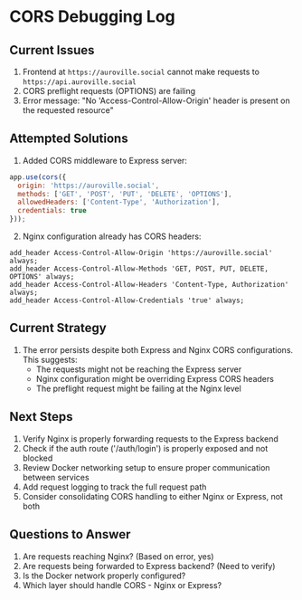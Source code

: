 # CORS Debugging Log

## Current Issues
1. Frontend at `https://auroville.social` cannot make requests to `https://api.auroville.social`
2. CORS preflight requests (OPTIONS) are failing
3. Error message: "No 'Access-Control-Allow-Origin' header is present on the requested resource"

## Attempted Solutions
1. Added CORS middleware to Express server:
```javascript
app.use(cors({
  origin: 'https://auroville.social',
  methods: ['GET', 'POST', 'PUT', 'DELETE', 'OPTIONS'],
  allowedHeaders: ['Content-Type', 'Authorization'],
  credentials: true
}));
```

2. Nginx configuration already has CORS headers:
```nginx
add_header Access-Control-Allow-Origin 'https://auroville.social' always;
add_header Access-Control-Allow-Methods 'GET, POST, PUT, DELETE, OPTIONS' always;
add_header Access-Control-Allow-Headers 'Content-Type, Authorization' always;
add_header Access-Control-Allow-Credentials 'true' always;
```

## Current Strategy
1. The error persists despite both Express and Nginx CORS configurations. This suggests:
   - The requests might not be reaching the Express server
   - Nginx configuration might be overriding Express CORS headers
   - The preflight request might be failing at the Nginx level

## Next Steps
1. Verify Nginx is properly forwarding requests to the Express backend
2. Check if the auth route ('/auth/login') is properly exposed and not blocked
3. Review Docker networking setup to ensure proper communication between services
4. Add request logging to track the full request path
5. Consider consolidating CORS handling to either Nginx or Express, not both

## Questions to Answer
1. Are requests reaching Nginx? (Based on error, yes)
2. Are requests being forwarded to Express backend? (Need to verify)
3. Is the Docker network properly configured?
4. Which layer should handle CORS - Nginx or Express? 